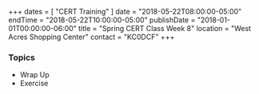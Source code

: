 +++
dates = [ "CERT Training" ]
date = "2018-05-22T08:00:00-05:00"
endTime = "2018-05-22T10:00:00-05:00"
publishDate = "2018-01-01T00:00:00-06:00"
title = "Spring CERT Class Week 8"
location = "West Acres Shopping Center"
contact = "KC0DCF"
+++
### Topics

* Wrap Up
* Exercise

